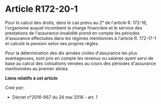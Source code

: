 # Article R172-20-1

Pour le calcul des droits, dans le cas prévu au 2° de l'article R. 172-16, l'organisme auquel incombent la charge financière
et le service des prestations de l'assurance invalidité prend en compte les périodes d'assurance effectuées dans les régimes
mentionnés à l'article R. 172-17-1 et calcule la pension selon ses propres règles.

Pour la détermination des dix années civiles d'assurance les plus avantageuses, sont pris en compte les revenus ou salaires
ayant servi de base au calcul des cotisations versées au cours des périodes d'assurance mentionnées au premier alinéa.

**Liens relatifs à cet article**

_Créé par_:

  - Décret n°2016-667 du 24 mai 2016 - art. 1
